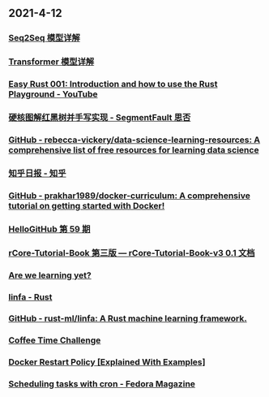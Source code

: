 
## 2021-4-12

### [Seq2Seq 模型详解](https://juejin.cn/post/6949521872786554887)

### [Transformer 模型详解](https://juejin.cn/post/6949530573408993288)

### [Easy Rust 001: Introduction and how to use the Rust Playground - YouTube](https://www.youtube.com/watch?v=-lYeJeQ11OI&list=PLfllocyHVgsRwLkTAhG0E-2QxCf-ozBkk)

### [硬核图解红黑树并手写实现 - SegmentFault 思否](https://segmentfault.com/a/1190000039774810)

### [GitHub - rebecca-vickery/data-science-learning-resources: A comprehensive list of free resources for learning data science](https://github.com/rebecca-vickery/data-science-learning-resources)

### [知乎日报 - 知乎](https://daily.zhihu.com/story/9734927)

### [GitHub - prakhar1989/docker-curriculum: A comprehensive tutorial on getting started with Docker!](https://github.com/prakhar1989/docker-curriculum)

### [HelloGitHub 第 59 期](https://hellogithub.com/periodical/volume/59/)

### [rCore-Tutorial-Book 第三版 — rCore-Tutorial-Book-v3 0.1 文档](https://rcore-os.github.io/rCore-Tutorial-Book-v3/)

### [Are we learning yet?](http://arewelearningyet.com/)

### [linfa - Rust](https://docs.rs/linfa/0.3.0/linfa/)

### [GitHub - rust-ml/linfa: A Rust machine learning framework.](https://github.com/rust-ml/linfa)

### [Coffee Time Challenge](https://datagenetics.com/blog/april42021/index.html)

### [Docker Restart Policy [Explained With Examples]](https://linuxhandbook.com/docker-restart-policy/)

### [Scheduling tasks with cron - Fedora Magazine](https://fedoramagazine.org/scheduling-tasks-with-cron/)